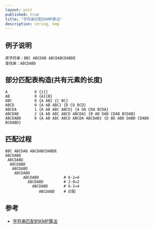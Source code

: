 ```yaml
---
layout: post
published: true
title: "字符串匹配的KMP算法"
description: string, kmp
---
```

## 例子说明

```
原字符串：BBC ABCDAB ABCDABCDABDE
查找串：ABCDABD
```

## 部分匹配表构造(共有元素的长度)

```
A            0 {}{}
AB           0 {A}{B}
ABC          0 {A AB} {C BC}
ABCD         0 {A AB ABC} {D CD BCD}
ABCDA        1 {A AB ABC ABCD} {A DA CDA BCDA}
ABCDAB       2 {A AB ABC ABCD ABCDA} {B AB DAB CDAB BCDAB}
ABCDABD      0 {A AB ABC ABCD ABCDA ABCDAB} {D BD ABD DABD CDABD BCDABD}
```

## 匹配过程

```
BBC ABCDAB ABCDABCDABDE
ABCDABD
 ABCDABD
  ABCDABD
   ABCDABD
    ABCDABD
        ABCDABD           # 6-2=4
          ABCDABD         # 2-0=2 
		    ABCDABD       # 6-2=4
               ABCDABD    # 匹配
```



## 参考
- [字符串匹配的KMP算法](http://www.ruanyifeng.com/blog/2013/05/Knuth%E2%80%93Morris%E2%80%93Pratt_algorithm.html)
